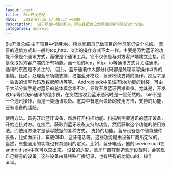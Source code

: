 ```yaml
---
layout: post
title:  Ble开发总结
date:   2018-04-16 17:48:37 +0800
description:  由于项目中使用ble，所以就把自己做项目的学习笔记做个总结。
categories: android
---
```


Ble开发总结
由于项目中使用ble，所以就把自己做项目的学习笔记做个总结。 蓝牙的通信方式和一般的tcp,http，io流的操作方式不太一样。主要是因为蓝牙的功能不像是个通讯方式，而像是个通讯工具。它不仅仅是与对方客户端建立连接，而是获取对方客户端的所有功能。而一般的tcp，http，io等通讯方式只关注通讯，通讯的东西是不关注的。 因此，蓝牙通讯中大部分代码都是处理读写操作以外的事情。比如，处理蓝牙功能支持，扫描蓝牙模块，蓝牙模块支持的操作，然后才是一丢丢的读写代码及数据解析等等。 Android sdk中虽说有ble功能的封装。可由于大部分新手是对蓝牙的总体概念拿不准，导致开发蓝牙困难重重。尤其是，开发过tcp等传统io通讯的程序员，在突然接收到蓝牙通讯时是一脸茫然的。 ble不是一个通讯操作，而是一类通讯设备。这其中有这台设备的使用方法，支持的功能，还有设备的适配。

使用方法。首先开启蓝牙设备，然后打开扫描功能。扫描到需要通讯的蓝牙设备，开始连接对方。连接后，获取到蓝牙设备支持的功能。然后获取这个功能的使用方法。而使用方法才是读写数据的各种方式。
支持的功能。蓝牙设备是个智能硬件设备，比如血压计，车载OBD，蓝牙电话等。这些功能是由设备厂商所定义的。当然，有些通用的功能也有其通用的定义。比如，蓝牙电话，他的service uuid在android sdk中就可以查出来。
设备的适配。蓝牙厂商在制造蓝牙设备时，会实现自己特有的设备。这些设备由其特殊广播记录，也有特有的功能uuid，操作uuid。
